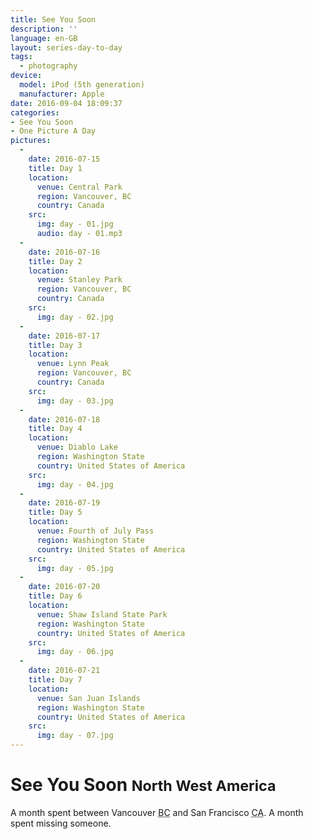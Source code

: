 ```yaml
---
title: See You Soon
description: ''
language: en-GB
layout: series-day-to-day
tags:
  - photography
device:
  model: iPod (5th generation)
  manufacturer: Apple
date: 2016-09-04 18:09:37
categories:
- See You Soon
- One Picture A Day
pictures:
  -
    date: 2016-07-15
    title: Day 1
    location:
      venue: Central Park
      region: Vancouver, BC
      country: Canada
    src:
      img: day - 01.jpg
      audio: day - 01.mp3
  -
    date: 2016-07-16
    title: Day 2
    location:
      venue: Stanley Park
      region: Vancouver, BC
      country: Canada
    src:
      img: day - 02.jpg
  -
    date: 2016-07-17
    title: Day 3
    location:
      venue: Lynn Peak
      region: Vancouver, BC
      country: Canada
    src:
      img: day - 03.jpg
  -
    date: 2016-07-18
    title: Day 4
    location:
      venue: Diablo Lake
      region: Washington State
      country: United States of America
    src:
      img: day - 04.jpg
  -
    date: 2016-07-19
    title: Day 5
    location:
      venue: Fourth of July Pass
      region: Washington State
      country: United States of America
    src:
      img: day - 05.jpg
  -
    date: 2016-07-20
    title: Day 6
    location:
      venue: Shaw Island State Park
      region: Washington State
      country: United States of America
    src:
      img: day - 06.jpg
  -
    date: 2016-07-21
    title: Day 7
    location:
      venue: San Juan Islands
      region: Washington State
      country: United States of America
    src:
      img: day - 07.jpg
---
```


# See You Soon <small>North West America</small>

A month spent between Vancouver <abbr title="British Columbia">BC</abbr> and San Francisco <abbr title="California">CA</abbr>.
A month spent missing someone.
